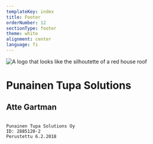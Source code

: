 ```yaml
---
templateKey: index
title: Footer
orderNumber: 12
sectionType: footer
theme: white
alignment: center
language: fi
---
```

![A logo that looks like the silhoutette of a red house roof](/img/punainentupalogo.svg)

# Punainen Tupa Solutions
## Atte Gartman



```

Punainen Tupa Solutions Oy
ID: 2885120-2
Perustettu 6.2.2018
```